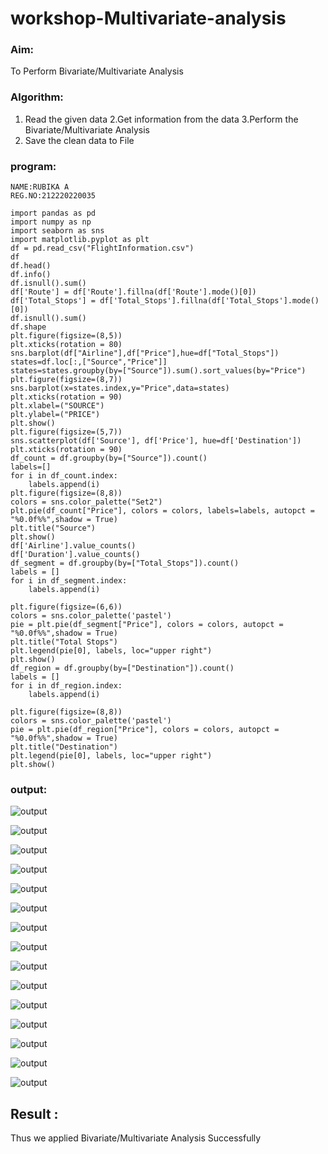 # workshop-Multivariate-analysis

### Aim: 
To Perform Bivariate/Multivariate Analysis
### Algorithm:

1. Read the given data 
2.Get information from the data 
3.Perform the Bivariate/Multivariate Analysis
4. Save the clean data to File

### program:
```
NAME:RUBIKA A
REG.NO:212220220035
```
```
import pandas as pd
import numpy as np
import seaborn as sns
import matplotlib.pyplot as plt
df = pd.read_csv("FlightInformation.csv")
df
df.head()
df.info()
df.isnull().sum()
df['Route'] = df['Route'].fillna(df['Route'].mode()[0])
df['Total_Stops'] = df['Total_Stops'].fillna(df['Total_Stops'].mode()[0])
df.isnull().sum()
df.shape
plt.figure(figsize=(8,5))
plt.xticks(rotation = 80)
sns.barplot(df["Airline"],df["Price"],hue=df["Total_Stops"])
states=df.loc[:,["Source","Price"]]
states=states.groupby(by=["Source"]).sum().sort_values(by="Price")
plt.figure(figsize=(8,7))
sns.barplot(x=states.index,y="Price",data=states)
plt.xticks(rotation = 90)
plt.xlabel=("SOURCE")
plt.ylabel=("PRICE")
plt.show()
plt.figure(figsize=(5,7))
sns.scatterplot(df['Source'], df['Price'], hue=df['Destination'])
plt.xticks(rotation = 90)
df_count = df.groupby(by=["Source"]).count()
labels=[]
for i in df_count.index:
    labels.append(i)
plt.figure(figsize=(8,8))
colors = sns.color_palette("Set2")
plt.pie(df_count["Price"], colors = colors, labels=labels, autopct = "%0.0f%%",shadow = True) 
plt.title("Source")
plt.show()
df['Airline'].value_counts()
df['Duration'].value_counts()
df_segment = df.groupby(by=["Total_Stops"]).count()
labels = []
for i in df_segment.index:
    labels.append(i)

plt.figure(figsize=(6,6))
colors = sns.color_palette('pastel')
pie = plt.pie(df_segment["Price"], colors = colors, autopct = "%0.0f%%",shadow = True)
plt.title("Total Stops")
plt.legend(pie[0], labels, loc="upper right")
plt.show()
df_region = df.groupby(by=["Destination"]).count()
labels = []
for i in df_region.index:
    labels.append(i)
    
plt.figure(figsize=(8,8))
colors = sns.color_palette('pastel')
pie = plt.pie(df_region["Price"], colors = colors, autopct = "%0.0f%%",shadow = True)
plt.title("Destination")
plt.legend(pie[0], labels, loc="upper right")
plt.show()
```
### output:
![output](./ds1.png)

![output](./ds2.png)

![output](./ds3.png)

![output](./ds4.png)

![output](./ds5.png)

![output](./ds6.png)

![output](./ds7.png)

![output](./ds8.png)

![output](./ds9.png)

![output](./ds10.png)

![output](./ds11.png)

![output](./ds12.png)

![output](./ds13.png)

![output](./ds14.png)

![output](./ds15.png)

## Result : 
Thus we applied Bivariate/Multivariate Analysis Successfully



